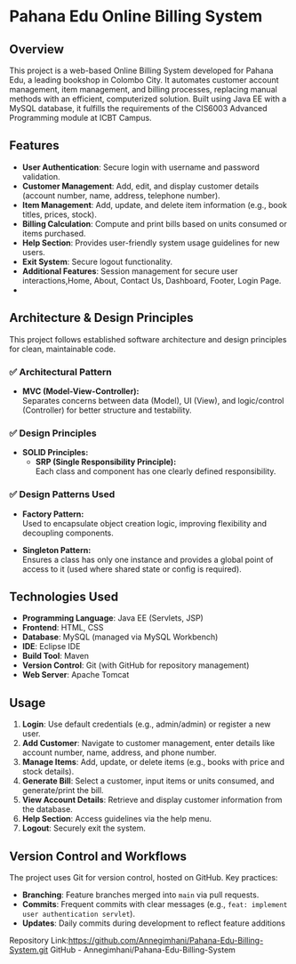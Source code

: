 # Pahana Edu Online Billing System

## Overview
This project is a web-based Online Billing System developed for Pahana Edu, a leading bookshop in Colombo City. It automates customer account management, item management, and billing processes, replacing manual methods with an efficient, computerized solution. Built using Java EE with a MySQL database, it fulfills the requirements of the CIS6003 Advanced Programming module at ICBT Campus.



## Features
- **User Authentication**: Secure login with username and password validation.
- **Customer Management**: Add, edit, and display customer details (account number, name, address, telephone number).
- **Item Management**: Add, update, and delete item information (e.g., book titles, prices, stock).
- **Billing Calculation**: Compute and print bills based on units consumed or items purchased.
- **Help Section**: Provides user-friendly system usage guidelines for new users.
- **Exit System**: Secure logout functionality.
- **Additional Features**: Session management for secure user interactions,Home, About, Contact Us, Dashboard, Footer, Login Page.
- 
##  Architecture & Design Principles

This project follows established software architecture and design principles for clean, maintainable code.

### ✅ Architectural Pattern
- **MVC (Model-View-Controller):**  
  Separates concerns between data (Model), UI (View), and logic/control (Controller) for better structure and testability.

### ✅ Design Principles
- **SOLID Principles:**
  - **SRP (Single Responsibility Principle):**  
    Each class and component has one clearly defined responsibility.

### ✅ Design Patterns Used
- **Factory Pattern:**  
  Used to encapsulate object creation logic, improving flexibility and decoupling components.

- **Singleton Pattern:**  
  Ensures a class has only one instance and provides a global point of access to it (used where shared state or config is required).


## Technologies Used
- **Programming Language**: Java EE (Servlets, JSP)
- **Frontend**: HTML, CSS
- **Database**: MySQL (managed via MySQL Workbench)
- **IDE**: Eclipse IDE
- **Build Tool**: Maven
- **Version Control**: Git (with GitHub for repository management)
- **Web Server**: Apache Tomcat


## Usage
1. **Login**: Use default credentials (e.g., admin/admin) or register a new user.
2. **Add Customer**: Navigate to customer management, enter details like account number, name, address, and phone number.
3. **Manage Items**: Add, update, or delete items (e.g., books with price and stock details).
4. **Generate Bill**: Select a customer, input items or units consumed, and generate/print the bill.
5. **View Account Details**: Retrieve and display customer information from the database.
6. **Help Section**: Access guidelines via the help menu.
7. **Logout**: Securely exit the system.

## Version Control and Workflows
The project uses Git for version control, hosted on GitHub. Key practices:
- **Branching**: Feature branches  merged into `main` via pull requests.
- **Commits**: Frequent commits with clear messages (e.g., `feat: implement user authentication servlet`).
- **Updates**: Daily commits during development to reflect feature additions 

Repository Link:https://github.com/Annegimhani/Pahana-Edu-Billing-System.git
GitHub - Annegimhani/Pahana-Edu-Billing-System


